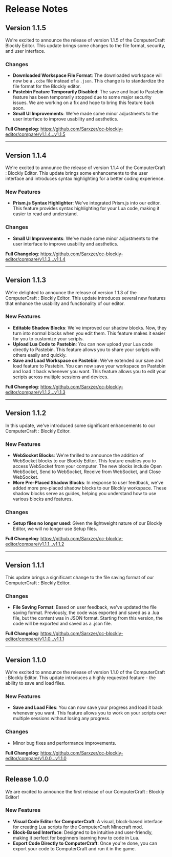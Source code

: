 # Release Notes

## Version 1.1.5

We're excited to announce the release of version 1.1.5 of the ComputerCraft Blockly Editor. This update brings some changes to the file format, security, and user interface.

### Changes
- **Downloaded Workspace File Format**: The downloaded workspace will now be a `.ccbe` file instead of a `.json`. This change is to standardize the file format for the Blockly editor.
- **Pastebin Feature Temporarily Disabled**: The save and load to Pastebin feature has been temporarily stopped due to some major security issues. We are working on a fix and hope to bring this feature back soon.
- **Small UI Improvements**: We've made some minor adjustments to the user interface to improve usability and aesthetics.

**Full Changelog**: https://github.com/Sarxzer/cc-blockly-editor/compare/v1.1.4...v1.1.5

---

## Version 1.1.4

We're excited to announce the release of version 1.1.4 of the ComputerCraft : Blockly Editor. This update brings some enhancements to the user interface and introduces syntax highlighting for a better coding experience.

### New Features
- **Prism.js Syntax Highlighter**: We've integrated Prism.js into our editor. This feature provides syntax highlighting for your Lua code, making it easier to read and understand.
  
### Changes
- **Small UI Improvements**: We've made some minor adjustments to the user interface to improve usability and aesthetics.

**Full Changelog**: https://github.com/Sarxzer/cc-blockly-editor/compare/v1.1.3...v1.1.4

---

## Version 1.1.3

We're delighted to announce the release of version 1.1.3 of the ComputerCraft : Blockly Editor. This update introduces several new features that enhance the usability and functionality of our editor.

### New Features
- **Editable Shadow Blocks**: We've improved our shadow blocks. Now, they turn into normal blocks when you edit them. This feature makes it easier for you to customize your scripts.
- **Upload Lua Code to Pastebin**: You can now upload your Lua code directly to Pastebin. This feature allows you to share your scripts with others easily and quickly.
- **Save and Load Workspace on Pastebin**: We've extended our save and load feature to Pastebin. You can now save your workspace on Pastebin and load it back whenever you want. This feature allows you to edit your scripts across multiple sessions and devices.

**Full Changelog**: https://github.com/Sarxzer/cc-blockly-editor/compare/v1.1.2...v1.1.3

---

## Version 1.1.2

In this update, we've introduced some significant enhancements to our ComputerCraft : Blockly Editor.

### New Features
- **WebSocket Blocks**: We're thrilled to announce the addition of WebSocket blocks to our Blockly Editor. This feature enables you to access WebSocket from your computer. The new blocks include Open WebSocket, Send to WebSocket, Receive from WebSocket, and Close WebSocket.
- **More Pre-Placed Shadow Blocks**: In response to user feedback, we've added more pre-placed shadow blocks to our Blockly workspace. These shadow blocks serve as guides, helping you understand how to use various blocks and features.

### Changes
- **Setup files no longer used**: Given the lightweight nature of our Blockly Editor, we will no longer use Setup files.

**Full Changelog**: https://github.com/Sarxzer/cc-blockly-editor/compare/v1.1.1...v1.1.2

---

## Version 1.1.1

This update brings a significant change to the file saving format of our ComputerCraft : Blockly Editor.

### Changes
- **File Saving Format**: Based on user feedback, we've updated the file saving format. Previously, the code was exported and saved as a .lua file, but the content was in JSON format. Starting from this version, the code will be exported and saved as a .json file.

**Full Changelog**: https://github.com/Sarxzer/cc-blockly-editor/compare/v1.1.0...v1.1.1

---

## Version 1.1.0

We're excited to announce the release of version 1.1.0 of the ComputerCraft : Blockly Editor. This update introduces a highly requested feature - the ability to save and load files.

### New Features
- **Save and Load Files**: You can now save your progress and load it back whenever you want. This feature allows you to work on your scripts over multiple sessions without losing any progress.

### Changes
- Minor bug fixes and performance improvements.

**Full Changelog**: https://github.com/Sarxzer/cc-blockly-editor/compare/v1.0.0...v1.1.0

---

## Release 1.0.0

We are excited to announce the first release of our ComputerCraft : Blockly Editor!

### New Features
- **Visual Code Editor for ComputerCraft**: A visual, block-based interface for creating Lua scripts for the ComputerCraft Minecraft mod.
- **Block-Based Interface**: Designed to be intuitive and user-friendly, making it perfect for beginners learning how to code in Lua.
- **Export Code Directly to ComputerCraft**: Once you're done, you can export your code to ComputerCraft and run it in the game.